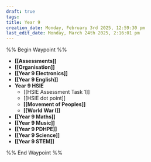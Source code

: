 ```yaml
---
draft: true
tags: 
title: Year 9
creation_date: Monday, February 3rd 2025, 12:59:30 pm
last_edit_date: Monday, March 24th 2025, 2:16:01 pm
---
```


%% Begin Waypoint %%
- **[[Assessments]]**
- **[[Organisation]]**
- **[[Year 9 Electronics]]**
- **[[Year 9 English]]**
- **Year 9 HSIE**
	- [[HSIE Assessment Task 1]]
	- [[HSIE dot point]]
	- **[[Movement of Peoples]]**
	- **[[World War I]]**
- **[[Year 9 Maths]]**
- **[[Year 9 Music]]**
- **[[Year 9 PDHPE]]**
- **[[Year 9 Science]]**
- **[[Year 9 STEM]]**

%% End Waypoint %%
